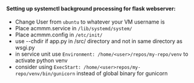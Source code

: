 #### Setting up systemctl background processing for flask webserver:
* Change User from `ubuntu` to whatever your VM username is
* Place acmmm.service in `/lib/systemd/system/`
* Place acmmm.config in `/etc/init/`
* use --chdir if app.py in /src/ directory and not in same directory as wsgi.py
* in service unit use `Environment: /home/<user>/repos/my-repo/venv` to activate python venv
* consider using `ExecStart: /home/<user>repos/my-repo/venv/bin/gunicorn` instead of global binary for gunicorn
